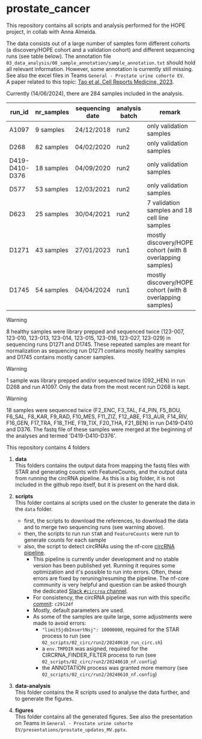 # prostate_cancer
This repository contains all scripts and analysis performed for the HOPE project, in collab with Anna Almeida.

The data consists out of a large number of samples form different cohorts (a discovery/HOPE cohort and a validation cohort) and different sequencing runs (see table below). The annotation file `03_data_analysis/00_sample_annotation/sample_annotation.txt` should hold all relevant information. However, some annotation is currently still missing. See also the excel files in Teams `General - Prostate urine cohorte EV`.  
A paper related to this topic: [Tao et al, Cell Reports Medicine, 2023](https://www.cell.com/cell-reports-medicine/fulltext/S2666-3791(23)00417-2?_returnURL=https%3A%2F%2Flinkinghub.elsevier.com%2Fretrieve%2Fpii%2FS2666379123004172%3Fshowall%3Dtrue#%20).

Currently (14/06/2024), there are 284 samples included in the analysis.

run_id | nr_samples | sequencing date | analysis batch | remark
--- | --- | --- | --- | ---
A1097 | 9 samples | 24/12/2018 | run2 | only validation samples
D268 | 82 samples | 04/02/2020 | run2 | only validation samples
D419-D410-D376 | 18 samples | 04/09/2020 | run2 | only validation samples
D577 | 53 samples | 12/03/2021 | run2 | only validation samples
D623 | 25 samples | 30/04/2021 | run2 | 7 validation samples and 18 cell line samples
D1271 | 43 samples | 27/01/2023 | run1 | mostly discovery/HOPE cohort (with 8 overlapping samples)
D1745 | 54 samples | 04/04/2024	| run1 | mostly discovery/HOPE cohort (with 8 overlapping samples)


> [!WARNING]  
> 8 healthy samples were library prepped and sequenced twice (123-007, 123-010, 123-013, 123-014, 123-015, 123-016, 123-027, 123-029) in sequencing runs D1271 and D1745. These repeated samples are meant for normalization as sequencing run D1271 contains mostly healthy samples and D1745 contains mostly cancer samples.

> [!WARNING]
> 1 sample was library prepped and/or sequenced twice (092_HEN) in run D268 and run A1097. Only the data from the most recent run D268 is kept.

> [!WARNING]
> 18 samples were sequenced twice (F2_ENC, F3_TAL, F4_PIN, F5_BOU, F6_SAL, F8_KAR, F9_RAD, F10_MES, F11_ZIZ, F12_ABE, F13_AUR, F14_RIV, F16_GEN, F17_TRA, F18_THE, F19_TIX, F20_THA, F21_BEN) in run D419-D410 and D376. The fastq file of these samples were merged at the beginning of the analyses and termed 'D419-D410-D376'.

This repository contains 4 folders
1. **data**  
This folders contains the output data from mapping the fastq files with STAR and generating counts with FeatureCounts, and the output data from running the circRNA pipeline. As this is a big folder, it is not included in the github repo itself, but it is present on the hard disk. 

2. **scripts**  
This folder contains al scripts used on the cluster to generate the data in the `data` folder.
  
    - first, the scripts to download the references, to download the data and to merge two sequencing runs (see warning above).
    - then, the scripts to run run `STAR` and `FeatureCounts` were run to generate counts for each sample
    - also, the script to detect circRNAs using the nf-core [circRNA pipeline](https://github.com/nf-core/circrna).
      - This pipeline is currently under development and no stable version has been published yet. Running it requires some optimization and it's possible to run into errors. Often, these errors are fixed by reruning/resuming the pipeline. The nf-core community is very helpful and question can be asked thourgh the dedicated [Slack `#circrna` channel](https://nfcore.slack.com/channels/circrna).
      - For consistency, the circRNA pipeline was run with this specific [commit](https://github.com/nf-core/circrna/commit/c29124feafb089482cbb709f01c648b74139460a): `c29124f`
      - Mostly, default parameters are used.
      - As some of the samples are quite large, some adjustments were made to avoid errors:
        - `"limitSjdbInsertNsj": 10000000`, required for the STAR process to run (see `02_scripts/02_circ/run2/20240610_run_circ.sh`)
        - a `env.TMPDIR` was asigned, required for the CIRCRNA_FINDER_FILTER process to run (see `02_scripts/02_circ/run2/20240610_nf.config`)
        - the ANNOTATION process was granted more memory (see `02_scripts/02_circ/run2/20240610_nf.config`)



3. **data-analysis**  
This folder contains the R scripts used to analyse the data further, and to generate the figures.

4. **figures**  
This folder contains all the generated figures. See also the presentation on Teams in `General - Prostate urine cohorte EV/presentations/prostate_updates_MV.pptx`.
